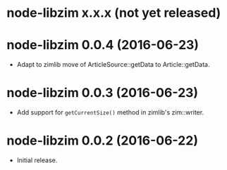 # node-libzim x.x.x (not yet released)

# node-libzim 0.0.4 (2016-06-23)
* Adapt to zimlib move of ArticleSource::getData to Article::getData.

# node-libzim 0.0.3 (2016-06-23)
* Add support for `getCurrentSize()` method in zimlib's zim::writer.

# node-libzim 0.0.2 (2016-06-22)
* Initial release.
